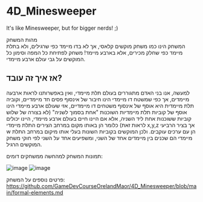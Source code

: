 # 4D_Minesweeper

It's like Minesweeper, but for bigger nerds! ;)

מהות המשחק <br/>
המשחק הינו כמו משחק מוקשים קלאסי, אך לא בדו מיימד כפי שרגילים, ולא בתלת מיימד כפי שחלק מכירים, אלא בארבע מיימד! משחק לפתיחת כל המפה וסימון כל המוקשים על גבי עולם ארבע מיימדי.

## אז איך זה עובד? 
למעשה, אנו בני האדם מתגוררים בעולם תלת מיימדי, ואין באפשרותנו לראות ארבעה מיימדים, אך כפי שמשטח דו מיימדי הינו חיבור של אינסוף פסים חד מיימדיים, וקוביה תלת מיימדית היא אוסף של אינסוף משטחים דו מיימדיים, אזי שעולם ארבע מיימדי הינו אוסף של קוביות תלת מיימדיות השוכנות "אחת בסמוך לשניה" (לא בצורה של שלוש קוביות ששוכנות אחת ליד השניה, אלא אם היינו חיים בעולם ארבע מיימדי, היינו יכולים לראות זאת) כלומר הן באותו מקום במרחב הצירים התלת מיימדי x,y,z אך בציר הרביעי w הן עם ערכים עוקבים. ולכן המוקשים בקוביות השונות בעלי אותו מיקום במרחב התלת מיימדי הם שכנים בין מיימדים אחד של השני, ומשפיעים אחד על השני לפי חוקי משחק המוקשים הרגיל.

תמונות המשחק למהחשה ממשחקים דומים:

![image](https://github.com/GameDevCourseOrelandMaor/4D_Minesweeper/assets/118377261/5d53d394-8d62-4278-bbcd-8ce46e45f6da)
![image](https://github.com/GameDevCourseOrelandMaor/4D_Minesweeper/assets/118377261/9569b516-848d-4058-a427-2bf0b173c8f3)


פרטים נוספים על המשחק:
https://github.com/GameDevCourseOrelandMaor/4D_Minesweeper/blob/main/formal-elements.md
